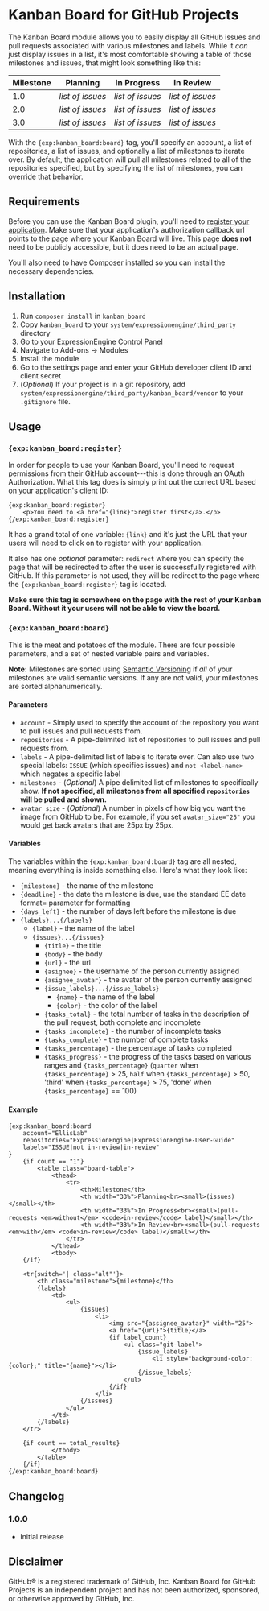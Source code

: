 Kanban Board for GitHub Projects
================================

The Kanban Board module allows you to easily display all GitHub issues and pull
requests associated with various milestones and labels. While it *can* just
display issues in a list, it's most comfortable showing a table of those
milestones and issues, that might look something like this:

| Milestone | Planning         | In Progress      | In Review        |
| --------- | ---------------- | ---------------- | ---------------- |
| 1.0       | *list of issues* | *list of issues* | *list of issues* |
| 2.0       | *list of issues* | *list of issues* | *list of issues* |
| 3.0       | *list of issues* | *list of issues* | *list of issues* |

With the `{exp:kanban_board:board}` tag, you'll specify an account, a list of
repositories, a list of issues, and optionally a list of milestones to iterate
over. By default, the application will pull all milestones related to all of the
repositories specified, but by specifying the list of milestones, you can
override that behavior.

Requirements
------------

Before you can use the Kanban Board plugin, you'll need to [register your
application](https://github.com/settings/applications/new). Make sure that your
application's authorization callback url points to the page where your Kanban
Board will live. This page **does not** need to be publicly accessible, but it
does need to be an actual page.

You'll also need to have [Composer](https://getcomposer.org) installed so you
can install the necessary dependencies.

Installation
------------

1. Run `composer install` in `kanban_board`
2. Copy `kanban_board` to your `system/expressionengine/third_party` directory
3. Go to your ExpressionEngine Control Panel
4. Navigate to Add-ons -> Modules
5. Install the module
6. Go to the settings page and enter your GitHub developer client ID and client
   secret
7. (*Optional*) If your project is in a git repository, add
   `system/expressionengine/third_party/kanban_board/vendor` to your `.gitignore`
   file.

Usage
-----

### `{exp:kanban_board:register}`

In order for people to use your Kanban Board, you'll need to request permissions
from their GitHub account---this is done through an OAuth Authorization. What
this tag does is simply print out the correct URL based on your application's
client ID:

	{exp:kanban_board:register}
		<p>You need to <a href="{link}">register first</a>.</p>
	{/exp:kanban_board:register}

It has a grand total of one variable: `{link}` and it's just the URL that your
users will need to click on to register with your application.

It also has one *optional* parameter: `redirect` where you can specify the page
that will be redirected to after the user is successfully registered with
GitHub. If this parameter is not used, they will be redirect to the page where
the `{exp:kanban_board:register}` tag is located.

**Make sure this tag is somewhere on the page with the rest of your Kanban Board.
Without it your users will not be able to view the board.**

### `{exp:kanban_board:board}`

This is the meat and potatoes of the module. There are four possible parameters,
and a set of nested variable pairs and variables.

**Note:** Milestones are sorted using [Semantic Versioning](http://semver.org)
if *all* of your milestones are valid semantic versions. If any are not valid,
your milestones are sorted alphanumerically.

#### Parameters

- `account` - Simply used to specify the account of the repository you want to
  pull issues and pull requests from.
- `repositories` - A pipe-delimited list of repositories to pull issues and pull
  requests from.
- `labels` - A pipe-delimited list of labels to iterate over. Can also use two
  special labels: `ISSUE` (which specifies issues) and `not <label-name>` which
  negates a specific label
- `milestones` - (*Optional*) A pipe delimited list of milestones to
  specifically show. **If not specified, all milestones from all specified
  `repositories` will be pulled and shown.**
- `avatar_size` - (*Optional*) A number in pixels of how big you want the image
  from GitHub to be. For example, if you set `avatar_size="25"` you would get
  back avatars that are 25px by 25px.

#### Variables

The variables within the `{exp:kanban_board:board}` tag are all nested, meaning
everything is inside something else. Here's what they look like:

- `{milestone}` - the name of the milestone
- `{deadline}` - the date the milestone is due, use the standard EE date format= parameter for formatting
- `{days_left}` - the number of days left before the milestone is due
- `{labels}...{/labels}`
	- `{label}` - the name of the label
	- `{issues}...{/issues}`
		- `{title}` - the title
		- `{body}` - the body
		- `{url}` - the url
		- `{asignee}` - the username of the person currently assigned
		- `{asignee_avatar}` - the avatar of the person currently assigned
		- `{issue_labels}...{/issue_labels}`
			- `{name}` - the name of the label
			- `{color}` - the color of the label
		- `{tasks_total}` - the total number of tasks in the description of the pull request, both complete and incomplete
		- `{tasks_incomplete}` - the number of incomplete tasks
		- `{tasks_complete}` - the number of complete tasks
		- `{tasks_percentage}` - the percentage of tasks completed
		- `{tasks_progress}` - the progress of the tasks based on various ranges and `{tasks_percentage}` (`quarter` when `{tasks_percentage}` > 25, `half` when `{tasks_percentage}` > 50, 'third' when `{tasks_percentage}` > 75, 'done' when `{tasks_percentage}` == 100)

#### Example

	{exp:kanban_board:board
		account="EllisLab"
		repositories="ExpressionEngine|ExpressionEngine-User-Guide"
		labels="ISSUE|not in-review|in-review"
	}
		{if count == "1"}
			<table class="board-table">
				<thead>
					<tr>
						<th>Milestone</th>
						<th width="33%">Planning<br><small>(issues)</small></th>
						<th width="33%">In Progress<br><small>(pull-requests <em>without</em> <code>in-review</code> label)</small></th>
						<th width="33%">In Review<br><small>(pull-requests <em>with</em> <code>in-review</code> label)</small></th>
					</tr>
				</thead>
				<tbody>
		{/if}

		<tr{switch='| class="alt"'}>
			<th class="milestone">{milestone}</th>
			{labels}
				<td>
					<ul>
						{issues}
							<li>
								<img src="{assignee_avatar}" width="25">
								<a href="{url}">{title}</a>
								{if label_count}
									<ul class="git-label">
										{issue_labels}
											<li style="background-color: {color};" title="{name}"></li>
										{/issue_labels}
									</ul>
								{/if}
							</li>
						{/issues}
					</ul>
				</td>
			{/labels}
		</tr>

		{if count == total_results}
				</tbody>
			</table>
		{/if}
	{/exp:kanban_board:board}

Changelog
---------

### 1.0.0

- Initial release

Disclaimer
----------

GitHub® is a registered trademark of GitHub, Inc. Kanban Board for GitHub
Projects is an independent project and has not been authorized, sponsored, or
otherwise approved by GitHub, Inc.

